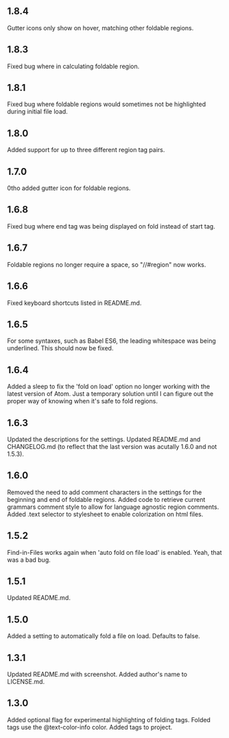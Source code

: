 ## 1.8.4
Gutter icons only show on hover, matching other foldable regions.

## 1.8.3
Fixed bug where in calculating foldable region.

## 1.8.1
Fixed bug where foldable regions would sometimes not be highlighted during initial file load.

## 1.8.0
Added support for up to three different region tag pairs.

## 1.7.0
0tho added gutter icon for foldable regions.

## 1.6.8
Fixed bug where end tag was being displayed on fold instead of start tag.

## 1.6.7
Foldable regions no longer require a space, so "//#region" now works.

## 1.6.6
Fixed keyboard shortcuts listed in README.md.

## 1.6.5
For some syntaxes, such as Babel ES6, the leading whitespace was being underlined. This should now be fixed.

## 1.6.4
Added a sleep to fix the 'fold on load' option no longer working with the latest version of Atom. Just a temporary solution until I can figure out the proper way of knowing when it's safe to fold regions.

## 1.6.3
Updated the descriptions for the settings. Updated README.md and CHANGELOG.md (to reflect that the last version was acutally 1.6.0 and not 1.5.3).

## 1.6.0
Removed the need to add comment characters in the settings for the beginning and end of foldable regions.
Added code to retrieve current grammars comment style to allow for language agnostic region comments.
Added .text selector to stylesheet to enable colorization on html files.

## 1.5.2
Find-in-Files works again when 'auto fold on file load' is enabled. Yeah, that was a bad bug.

## 1.5.1
Updated README.md.

## 1.5.0
Added a setting to automatically fold a file on load. Defaults to false.

## 1.3.1
Updated README.md with screenshot.
Added author's name to LICENSE.md.

## 1.3.0
Added optional flag for experimental highlighting of folding tags. Folded tags use the @text-color-info color.
Added tags to project.
